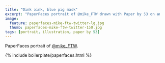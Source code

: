 ```yaml
---
title: "Oink oink, blue pig mask"
excerpt: "PaperFaces portrait of @mike_FTW drawn with Paper by 53 on an iPad."
image: 
  feature: paperfaces-mike-ftw-twitter-lg.jpg
  thumb: paperfaces-mike-ftw-twitter-150.jpg
tags: [portrait, illustration, paper by 53]
---
```


PaperFaces portrait of [@mike_FTW](http://twitter.com/mike_FTW).

{% include boilerplate/paperfaces.html %}